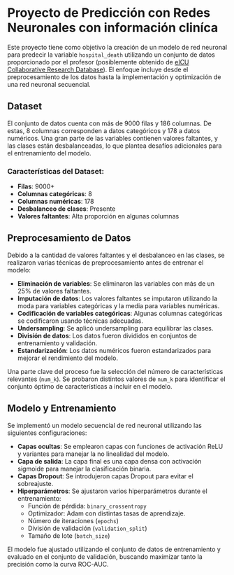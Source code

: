 # Proyecto de Predicción con Redes Neuronales con información cliníca

Este proyecto tiene como objetivo la creación de un modelo de red neuronal para predecir la variable `hospital_death` utilizando un conjunto de datos proporcionado por el profesor (posiblemente obtenido de [eICU Collaborative Research Database](https://eicu-crd.mit.edu/)). El enfoque incluye desde el preprocesamiento de los datos hasta la implementación y optimización de una red neuronal secuencial.

## Dataset

El conjunto de datos cuenta con más de 9000 filas y 186 columnas. De estas, 8 columnas corresponden a datos categóricos y 178 a datos numéricos. Una gran parte de las variables contienen valores faltantes, y las clases están desbalanceadas, lo que plantea desafíos adicionales para el entrenamiento del modelo.

### Características del Dataset:
- **Filas**: 9000+
- **Columnas categóricas**: 8
- **Columnas numéricas**: 178
- **Desbalanceo de clases**: Presente
- **Valores faltantes**: Alta proporción en algunas columnas

## Preprocesamiento de Datos

Debido a la cantidad de valores faltantes y el desbalanceo en las clases, se realizaron varias técnicas de preprocesamiento antes de entrenar el modelo:

- **Eliminación de variables**: Se eliminaron las variables con más de un 25% de valores faltantes.
- **Imputación de datos**: Los valores faltantes se imputaron utilizando la moda para variables categóricas y la media para variables numéricas.
- **Codificación de variables categóricas**: Algunas columnas categóricas se codificaron usando técnicas adecuadas.
- **Undersampling**: Se aplicó undersampling para equilibrar las clases.
- **División de datos**: Los datos fueron divididos en conjuntos de entrenamiento y validación.
- **Estandarización**: Los datos numéricos fueron estandarizados para mejorar el rendimiento del modelo.

Una parte clave del proceso fue la selección del número de características relevantes (`num_k`). Se probaron distintos valores de `num_k` para identificar el conjunto óptimo de características a incluir en el modelo.

## Modelo y Entrenamiento

Se implementó un modelo secuencial de red neuronal utilizando las siguientes configuraciones:

- **Capas ocultas**: Se emplearon capas con funciones de activación ReLU y variantes para manejar la no linealidad del modelo.
- **Capa de salida**: La capa final es una capa densa con activación sigmoide para manejar la clasificación binaria.
- **Capas Dropout**: Se introdujeron capas Dropout para evitar el sobreajuste.
- **Hiperparámetros**: Se ajustaron varios hiperparámetros durante el entrenamiento:
  - Función de pérdida: `binary_crossentropy`
  - Optimizador: Adam con distintas tasas de aprendizaje.
  - Número de iteraciones (`epochs`)
  - División de validación (`validation_split`)
  - Tamaño de lote (`batch_size`)

El modelo fue ajustado utilizando el conjunto de datos de entrenamiento y evaluado en el conjunto de validación, buscando maximizar tanto la precisión como la curva ROC-AUC.


